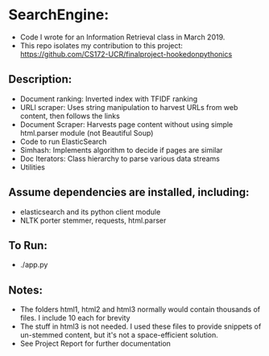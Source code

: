 # SearchEngine:
* Code I wrote for an Information Retrieval class in March 2019.  
* This repo isolates my contribution to this project:  https://github.com/CS172-UCR/finalproject-hookedonpythonics

## Description:
* Document ranking: Inverted index with TFIDF ranking
* URLl scraper:  Uses string manipulation to harvest URLs from web content, then follows the links
* Document Scraper:  Harvests page content without using simple html.parser module (not Beautiful Soup)
* Code to run ElasticSearch
* Simhash: Implements algorithm to decide if pages are similar
* Doc Iterators: Class hierarchy to parse various data streams
* Utilities

## Assume dependencies are installed, including:
* elasticsearch and its python client module
* NLTK porter stemmer, requests, html.parser

## To Run:
* ./app.py

## Notes:
* The folders html1, html2 and html3 normally would contain thousands of files. I include 10 each for brevity
* The stuff in html3 is not needed.  I used these files to provide snippets of un-stemmed content, but it's not a space-efficient solution.
* See Project Report for further documentation
